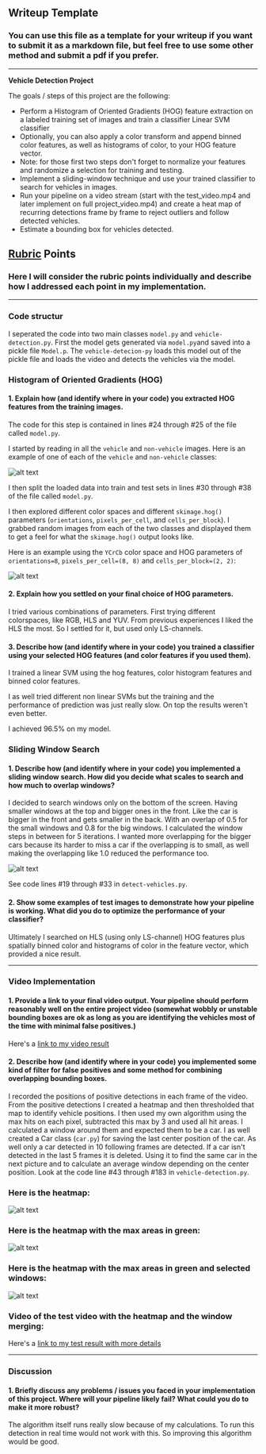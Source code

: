 ## Writeup Template
### You can use this file as a template for your writeup if you want to submit it as a markdown file, but feel free to use some other method and submit a pdf if you prefer.

---

**Vehicle Detection Project**

The goals / steps of this project are the following:

* Perform a Histogram of Oriented Gradients (HOG) feature extraction on a labeled training set of images and train a classifier Linear SVM classifier
* Optionally, you can also apply a color transform and append binned color features, as well as histograms of color, to your HOG feature vector.
* Note: for those first two steps don't forget to normalize your features and randomize a selection for training and testing.
* Implement a sliding-window technique and use your trained classifier to search for vehicles in images.
* Run your pipeline on a video stream (start with the test_video.mp4 and later implement on full project_video.mp4) and create a heat map of recurring detections frame by frame to reject outliers and follow detected vehicles.
* Estimate a bounding box for vehicles detected.

[//]: # (Image References)
[image1]: ./examples/car_not_car.png
[image2]: ./examples/HOG_example.jpg
[image3]: ./writeup/sliding_windows.png
[image4]: ./writeup/heatmap.png
[image5]: ./writeup/max_heatmap.png
[image6]: ./writeup/windows_heatmap.png
[video1]: ./project_video.mp4

## [Rubric](https://review.udacity.com/#!/rubrics/513/view) Points
### Here I will consider the rubric points individually and describe how I addressed each point in my implementation.  

---

### Code structur

I seperated the code into two main classes `model.py` and `vehicle-detection.py`. First the model gets generated via `model.py`and saved into a pickle file `Model.p`. The `vehicle-detecion-py` loads this model out of the pickle file and loads the video and detects the vehicles via the model.

### Histogram of Oriented Gradients (HOG)

#### 1. Explain how (and identify where in your code) you extracted HOG features from the training images.

The code for this step is contained in lines #24 through #25 of the file called `model.py`.  

I started by reading in all the `vehicle` and `non-vehicle` images.  Here is an example of one of each of the `vehicle` and `non-vehicle` classes:

![alt text][image1]

I then split the loaded data into train and test sets in lines #30 through #38 of the file called `model.py`.

I then explored different color spaces and different `skimage.hog()` parameters (`orientations`, `pixels_per_cell`, and `cells_per_block`).  I grabbed random images from each of the two classes and displayed them to get a feel for what the `skimage.hog()` output looks like.

Here is an example using the `YCrCb` color space and HOG parameters of `orientations=8`, `pixels_per_cell=(8, 8)` and `cells_per_block=(2, 2)`:


![alt text][image2]

#### 2. Explain how you settled on your final choice of HOG parameters.

I tried various combinations of parameters. First trying different colorspaces, like RGB, HLS and YUV. From previous experiences I liked the HLS the most. So I settled for it, but used only LS-channels.

#### 3. Describe how (and identify where in your code) you trained a classifier using your selected HOG features (and color features if you used them).

I trained a linear SVM using the hog features, color histogram features and binned color features.

I as well tried different non linear SVMs but the training and the performance of prediction was just really slow. On top the results weren't even better.

I achieved 96.5% on my model.

### Sliding Window Search

#### 1. Describe how (and identify where in your code) you implemented a sliding window search.  How did you decide what scales to search and how much to overlap windows?

I decided to search windows only on the bottom of the screen. Having smaller windows at the top and bigger ones in the front. Like the car is bigger in the front and gets smaller in the back. With an overlap of 0.5 for the small windows and 0.8 for the big windows. I calculated the window steps in between for 5 iterations. I wanted more overlapping for the bigger cars because its harder to miss a car if the overlapping is to small, as well making the overlapping like 1.0 reduced the performance too.

![alt text][image3]

See code lines #19 through #33 in `detect-vehicles.py`.

#### 2. Show some examples of test images to demonstrate how your pipeline is working.  What did you do to optimize the performance of your classifier?

Ultimately I searched on HLS (using only LS-channel) HOG features plus spatially binned color and histograms of color in the feature vector, which provided a nice result.

---

### Video Implementation

#### 1. Provide a link to your final video output.  Your pipeline should perform reasonably well on the entire project video (somewhat wobbly or unstable bounding boxes are ok as long as you are identifying the vehicles most of the time with minimal false positives.)
Here's a [link to my video result](./project_video_output.mp4)


#### 2. Describe how (and identify where in your code) you implemented some kind of filter for false positives and some method for combining overlapping bounding boxes.

I recorded the positions of positive detections in each frame of the video.  From the positive detections I created a heatmap and then thresholded that map to identify vehicle positions.  I then used my own algorithm using the max hits on each pixel, subtracted this max by 3 and used all hit areas. I calculated a window around them and expected them to be a car. I as well created a Car class (`car.py`) for saving the last center position of the car. As well only a car detected in 10 following frames are detected. If a car isn't detected in the last 5 frames it is deleted. Using it to find the same car in the next picture and to calculate an average window depending on the center position. Look at the code line #43 through #183 in `vehicle-detection.py`.

### Here is the heatmap:

![alt text][image4]

### Here is the heatmap with the max areas in green:
![alt text][image5]

### Here is the heatmap with the max areas in green and selected windows:
![alt text][image6]

### Video of the test video with the heatmap and the window merging:
Here's a [link to my test result with more details](./test_video_output.mp4)

---

### Discussion

#### 1. Briefly discuss any problems / issues you faced in your implementation of this project.  Where will your pipeline likely fail?  What could you do to make it more robust?

The algorithm itself runs really slow because of my calculations. To run this detection in real time would not work with this. So improving this algorithm would be good.
